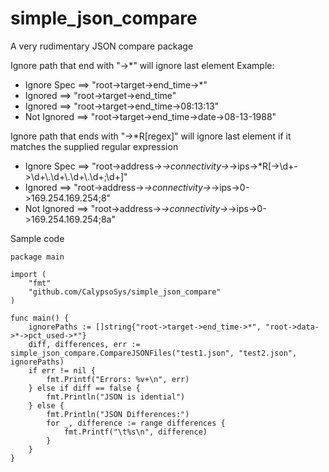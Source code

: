 # simple_json_compare
A very rudimentary JSON compare package

Ignore path that end with "->*" will ignore last element
Example:
* Ignore Spec ==> "root->target->end_time->*"
* Ignored     ==> "root->target->end_time"
* Ignored     ==> "root->target->end_time->08:13:13"
* Not Ignored ==> "root->target->end_time->date->08-13-1988"

Ignore path that ends with "->*R[regex]" will ignore last element if it matches the supplied regular expression
* Ignore Spec ==> "root->address->*->connectivity->*->ips->*R[->\\d+->\\d+\\.\\d+\\.\\d+\\.\\d+;\\d+]"
* Ignored     ==> "root->address->*->connectivity->*->ips->0->169.254.169.254;8"
* Not Ignored ==> "root->address->*->connectivity->*->ips->0->169.254.169.254;8a"

Sample code

```
package main

import (
	"fmt"
	"github.com/CalypsoSys/simple_json_compare"
)

func main() {
	ignorePaths := []string{"root->target->end_time->*", "root->data->*->pct_used->*"}
	diff, differences, err := simple_json_compare.CompareJSONFiles("test1.json", "test2.json", ignorePaths)
	if err != nil {
		fmt.Printf("Errors: %v+\n", err)
	} else if diff == false {
		fmt.Println("JSON is idential")
	} else {
		fmt.Println("JSON Differences:")
		for _, difference := range differences {
			fmt.Printf("\t%s\n", difference)
		}
	}
}
```



